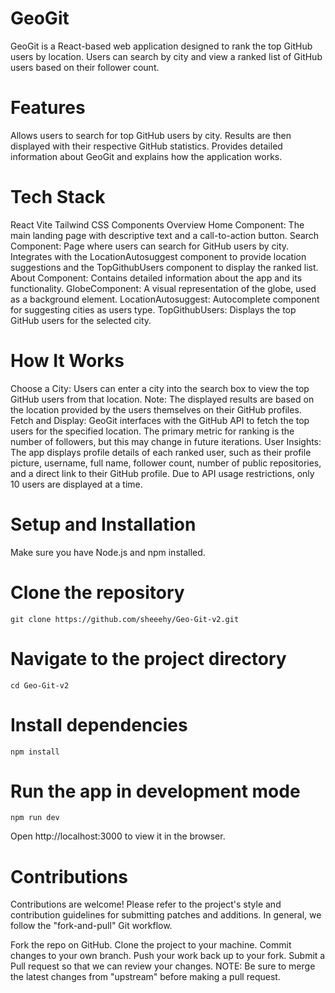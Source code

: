 # GeoGit
GeoGit is a React-based web application designed to rank the top GitHub users by location. Users can search by city and view a ranked list of GitHub users based on their follower count.



# Features

 Allows users to search for top GitHub users by city. Results are then displayed with their respective GitHub statistics.
 Provides detailed information about GeoGit and explains how the application works.
# Tech Stack
React
Vite
Tailwind CSS
Components Overview
Home Component: The main landing page with descriptive text and a call-to-action button.
Search Component: Page where users can search for GitHub users by city. Integrates with the LocationAutosuggest component to provide location suggestions and the TopGithubUsers component to display the ranked list.
About Component: Contains detailed information about the app and its functionality.
GlobeComponent: A visual representation of the globe, used as a background element.
LocationAutosuggest: Autocomplete component for suggesting cities as users type.
TopGithubUsers: Displays the top GitHub users for the selected city.
# How It Works
Choose a City: Users can enter a city into the search box to view the top GitHub users from that location. Note: The displayed results are based on the location provided by the users themselves on their GitHub profiles.
Fetch and Display: GeoGit interfaces with the GitHub API to fetch the top users for the specified location. The primary metric for ranking is the number of followers, but this may change in future iterations.
User Insights: The app displays profile details of each ranked user, such as their profile picture, username, full name, follower count, number of public repositories, and a direct link to their GitHub profile. Due to API usage restrictions, only 10 users are displayed at a time.
# Setup and Installation
Make sure you have Node.js and npm installed.


# Clone the repository
```
git clone https://github.com/sheeehy/Geo-Git-v2.git
```
# Navigate to the project directory
```
cd Geo-Git-v2
```
# Install dependencies
```
npm install
```
# Run the app in development mode
```
npm run dev
```
Open http://localhost:3000 to view it in the browser.

# Contributions
Contributions are welcome! Please refer to the project's style and contribution guidelines for submitting patches and additions. In general, we follow the "fork-and-pull" Git workflow.

Fork the repo on GitHub.
Clone the project to your machine.
Commit changes to your own branch.
Push your work back up to your fork.
Submit a Pull request so that we can review your changes.
NOTE: Be sure to merge the latest changes from "upstream" before making a pull request.

